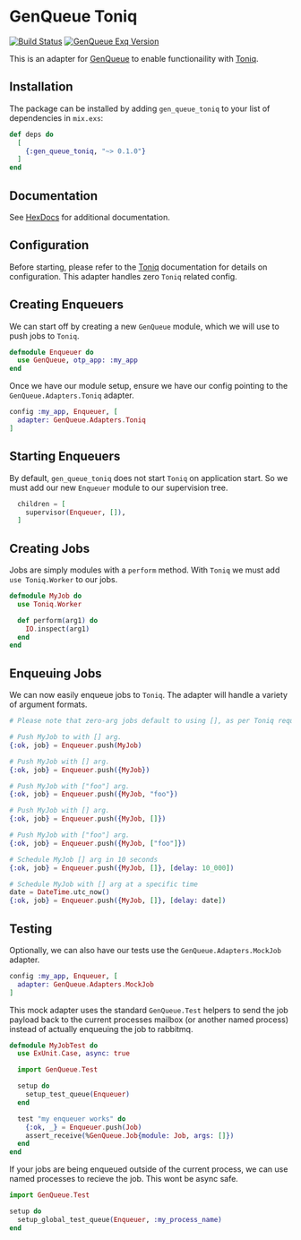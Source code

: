 # GenQueue Toniq
[![Build Status](https://travis-ci.org/nsweeting/gen_queue_toniq.svg?branch=master)](https://travis-ci.org/nsweeting/gen_queue_toniq)
[![GenQueue Exq Version](https://img.shields.io/hexpm/v/gen_queue_toniq.svg)](https://hex.pm/packages/gen_queue_toniq)

This is an adapter for [GenQueue](https://github.com/nsweeting/gen_queue) to enable
functionaility with [Toniq](https://github.com/joakimk/toniq).

## Installation

The package can be installed by adding `gen_queue_toniq` to your list of dependencies in `mix.exs`:

```elixir
def deps do
  [
    {:gen_queue_toniq, "~> 0.1.0"}
  ]
end
```

## Documentation

See [HexDocs](https://hexdocs.pm/gen_queue_toniq) for additional documentation.

## Configuration

Before starting, please refer to the [Toniq](https://github.com/joakimk/toniq) documentation
for details on configuration. This adapter handles zero `Toniq` related config.

## Creating Enqueuers

We can start off by creating a new `GenQueue` module, which we will use to push jobs to
`Toniq`.

```elixir
defmodule Enqueuer do
  use GenQueue, otp_app: :my_app
end
```

Once we have our module setup, ensure we have our config pointing to the `GenQueue.Adapters.Toniq`
adapter.

```elixir
config :my_app, Enqueuer, [
  adapter: GenQueue.Adapters.Toniq
]
```

## Starting Enqueuers

By default, `gen_queue_toniq` does not start `Toniq` on application start. So we must add
our new `Enqueuer` module to our supervision tree.

```elixir
  children = [
    supervisor(Enqueuer, []),
  ]
```

## Creating Jobs

Jobs are simply modules with a `perform` method. With `Toniq` we must add `use Toniq.Worker`
to our jobs.

```elixir
defmodule MyJob do
  use Toniq.Worker

  def perform(arg1) do
    IO.inspect(arg1)
  end
end
```

## Enqueuing Jobs

We can now easily enqueue jobs to `Toniq`. The adapter will handle a variety of argument formats.

```elixir
# Please note that zero-arg jobs default to using [], as per Toniq requirements.

# Push MyJob to with [] arg.
{:ok, job} = Enqueuer.push(MyJob)

# Push MyJob with [] arg.
{:ok, job} = Enqueuer.push({MyJob})

# Push MyJob with ["foo"] arg.
{:ok, job} = Enqueuer.push({MyJob, "foo"})

# Push MyJob with [] arg.
{:ok, job} = Enqueuer.push({MyJob, []})

# Push MyJob with ["foo"] arg.
{:ok, job} = Enqueuer.push({MyJob, ["foo"]})

# Schedule MyJob [] arg in 10 seconds
{:ok, job} = Enqueuer.push({MyJob, []}, [delay: 10_000])

# Schedule MyJob with [] arg at a specific time
date = DateTime.utc_now()
{:ok, job} = Enqueuer.push({MyJob, []}, [delay: date])
```

## Testing

Optionally, we can also have our tests use the `GenQueue.Adapters.MockJob` adapter.

```elixir
config :my_app, Enqueuer, [
  adapter: GenQueue.Adapters.MockJob
]
```

This mock adapter uses the standard `GenQueue.Test` helpers to send the job payload
back to the current processes mailbox (or another named process) instead of actually
enqueuing the job to rabbitmq.

```elixir
defmodule MyJobTest do
  use ExUnit.Case, async: true

  import GenQueue.Test

  setup do
    setup_test_queue(Enqueuer)
  end

  test "my enqueuer works" do
    {:ok, _} = Enqueuer.push(Job)
    assert_receive(%GenQueue.Job{module: Job, args: []})
  end
end
```

If your jobs are being enqueued outside of the current process, we can use named
processes to recieve the job. This wont be async safe.

```elixir
import GenQueue.Test

setup do
  setup_global_test_queue(Enqueuer, :my_process_name)
end
```
